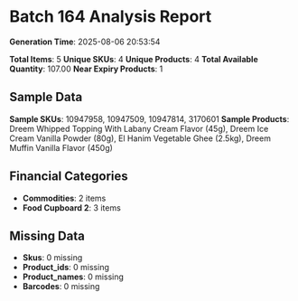 # Batch 164 Analysis Report

**Generation Time**: 2025-08-06 20:53:54

**Total Items**: 5
**Unique SKUs**: 4
**Unique Products**: 4
**Total Available Quantity**: 107.00
**Near Expiry Products**: 1

## Sample Data
**Sample SKUs**: 10947958, 10947509, 10947814, 3170601
**Sample Products**: Dreem Whipped Topping With Labany Cream Flavor (45g), Dreem Ice Cream Vanilla Powder (80g), El Hanim Vegetable Ghee (2.5kg), Dreem Muffin Vanilla Flavor (450g)

## Financial Categories
- **Commodities**: 2 items
- **Food Cupboard 2**: 3 items

## Missing Data
- **Skus**: 0 missing
- **Product_ids**: 0 missing
- **Product_names**: 0 missing
- **Barcodes**: 0 missing
